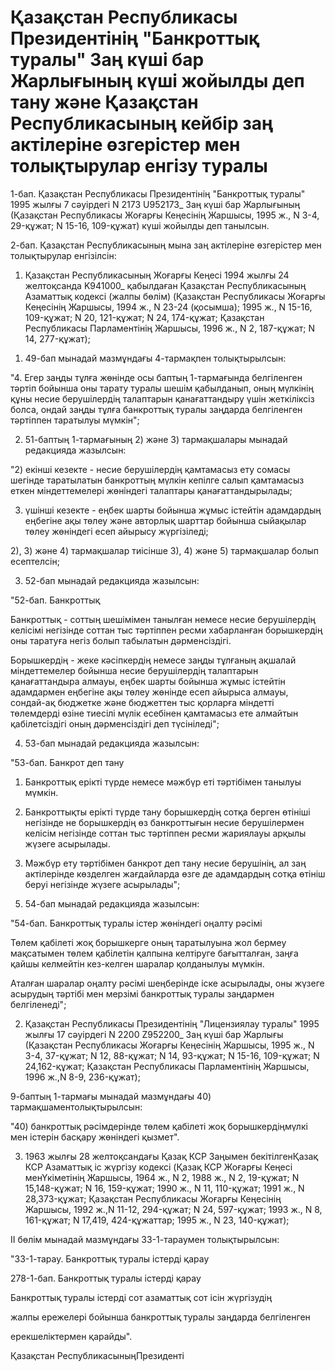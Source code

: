 # Қазақстан Республикасы Президентiнiң "Банкроттық туралы" Заң күшi бар Жарлығының күшi жойылды деп тану және Қазақстан Республикасының кейбiр заң актiлерiне өзгерiстер мен толықтырулар енгiзу туралы

1-бап. Қазақстан Республикасы Президентiнiң "Банкроттық туралы" 1995 жылғы 7 сәуiрдегi N 2173 U952173_ Заң күшi бар Жарлығының (Қазақстан Республикасы Жоғарғы Кеңесiнiң Жаршысы, 1995 ж., N 3-4, 29-құжат; N 15-16, 109-құжат) күшi жойылды деп танылсын.

2-бап. Қазақстан Республикасының мына заң актiлерiне өзгерiстер мен толықтырулар енгiзiлсiн:

1. Қазақстан Республикасының Жоғарғы Кеңесi 1994 жылғы 24 желтоқсанда K941000_ қабылдаған Қазақстан Республикасының Азаматтық кодексi (жалпы бөлiм) (Қазақстан Республикасы Жоғарғы Кеңесiнiң Жаршысы, 1994 ж., N 23-24 (қосымша); 1995 ж., N 15-16, 109-құжат; N 20, 121-құжат; N 24, 174-құжат; Қазақстан Республикасы Парламентiнiң Жаршысы, 1996 ж., N 2, 187-құжат; N 14, 277-құжат);

1) 49-бап мынадай мазмұндағы 4-тармақпен толықтырылсын:

"4. Егер заңды тұлға жөнiнде осы баптың 1-тармағында белгiленген тәртiп бойынша оны тарату туралы шешiм қабылданып, оның мүлкiнiң құны несие берушiлердiң талаптарын қанағаттандыру үшiн жеткiлiксiз болса, ондай заңды тұлға банкроттық туралы заңдарда белгiленген тәртiппен таратылуы мүмкiн";

2) 51-баптың 1-тармағының 2) және 3) тармақшалары мынадай редакцияда жазылсын:

"2) екiншi кезекте - несие берушiлердiң қамтамасыз ету сомасы шегiнде таратылатын банкроттың мүлкiн кепiлге салып қамтамасыз еткен мiндеттемелерi жөнiндегi талаптары қанағаттандырылады;

3) үшiншi кезекте - еңбек шарты бойынша жұмыс iстейтiн адамдардың еңбегiне ақы төлеу және авторлық шарттар бойынша сыйақылар төлеу жөнiндегi есеп айырысу жүргiзiледi;

2), 3) және 4) тармақшалар тиiсiнше 3), 4) және 5) тармақшалар болып есептелсiн;

3) 52-бап мынадай редакцияда жазылсын:

"52-бап. Банкроттық

Банкроттық - соттың шешiмiмен танылған немесе несие берушiлердiң келiсiмi негiзiнде соттан тыс тәртiппен ресми хабарланған борышкердiң оны таратуға негiз болып табылатын дәрменсiздiгi.

Борышкердiң - жеке кәсiпкердiң немесе заңды тұлғаның ақшалай мiндеттемелер бойынша несие берушiлердiң талаптарын қанағаттандыра алмауы, еңбек шарты бойынша жұмыс iстейтiн адамдармен еңбегiне ақы төлеу жөнiнде есеп айырыса алмауы, сондай-ақ бюджетке және бюджеттен тыс қорларға мiндеттi төлемдердi өзiне тиесiлi мүлiк есебiнен қамтамасыз ете алмайтын қабiлетсiздiгi оның дәрменсiздiгi деп түсiнiледi";

4) 53-бап мынадай редакцияда жазылсын:

"53-бап. Банкрот деп тану

1. Банкроттық ерiктi түрде немесе мәжбүр етi тәртiбiмен танылуы мүмкiн.

2. Банкроттықты ерiктi түрде тану борышкердiң сотқа берген өтiнiшi негiзiнде не борышкердiң өз банкроттығын несие берушiлермен келiсiм негiзiнде соттан тыс тәртiппен ресми жариялауы арқылы жүзеге асырылады.

3. Мәжбүр ету тәртiбiмен банкрот деп тану несие берушiнiң, ал заң актiлерiнде көзделген жағдайларда өзге де адамдардың сотқа өтiнiш беруi негiзiнде жүзеге асырылады";

5) 54-бап мынадай редакцияда жазылсын:

"54-бап. Банкроттық туралы iстер жөнiндегi оңалту рәсiмi

Төлем қабiлетi жоқ борышкерге оның таратылуына жол бермеу мақсатымен төлем қабiлетiн қалпына келтiруге бағытталған, заңға қайшы келмейтiн кез-келген шаралар қолданылуы мүмкiн.

Аталған шаралар оңалту рәсiмi шеңберiнде iске асырылады, оны жүзеге асырудың тәртiбi мен мерзiмi банкроттық туралы заңдармен белгiленедi";

2. Қазақстан Республикасы Президентiнiң "Лицензиялау туралы" 1995 жылғы 17 сәуiрдегi N 2200 Z952200_ Заң күшi бар Жарлығы (Қазақстан Республикасы Жоғарғы Кеңесiнiң Жаршысы, 1995 ж., N 3-4, 37-құжат; N 12, 88-құжат; N 14, 93-құжат; N 15-16, 109-құжат; N 24,162-құжат; Қазақстан Республикасы Парламентiнiң Жаршысы, 1996 ж.,N 8-9, 236-құжат);

9-баптың 1-тармағы мынадай мазмұндағы 40) тармақшаментолықтырылсын:

"40) банкроттық рәсiмдерiнде төлем қабiлетi жоқ борышкердiңмүлкi мен iстерiн басқару жөнiндегi қызмет".

3. 1963 жылғы 28 желтоқсандағы Қазақ КСР Заңымен бекiтiлгенҚазақ КСР Азаматтық iс жүргiзу кодексi (Қазақ КСР Жоғарғы Кеңесi менҮкiметiнiң Жаршысы, 1964 ж., N 2, 1988 ж., N 2, 19-құжат; N 15,148-құжат; N 16, 159-құжат; 1990 ж., N 11, 110-құжат; 1991 ж., N 28,373-құжат; Қазақстан Республикасы Жоғарғы Кеңесiнiң Жаршысы, 1992 ж.,N 11-12, 294-құжат; N 24, 597-құжат; 1993 ж., N 8, 161-құжат; N 17,419, 424-құжаттар; 1995 ж., N 23, 140-құжат);

II бөлiм мынадай мазмұндағы 33-1-тараумен толықтырылсын:

"33-1-тарау. Банкроттық туралы iстердi қарау

278-1-бап. Банкроттық туралы iстердi қарау

Банкроттық туралы iстердi сот азаматтық сот iсiн жүргiзудiң

жалпы ережелерi бойынша банкроттық туралы заңдарда белгiленген

ерекшелiктермен қарайды".

Қазақстан РеспубликасыныңПрезидентi


